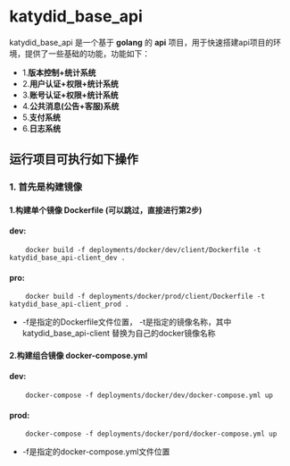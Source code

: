 # katydid_base_api

katydid_base_api 是一个基于 __golang__ 的 __api__ 项目，用于快速搭建api项目的环境，提供了一些基础的功能，功能如下：

- 1.__版本控制+统计系统__
- 2.__用户认证+权限+统计系统__
- 3.__账号认证+权限+统计系统__
- 4.__公共消息(公告+客服)系统__
- 5.__支付系统__
- 6.__日志系统__

## 运行项目可执行如下操作
### 1. 首先是构建镜像
#### 1.构建单个镜像 Dockerfile (可以跳过，直接进行第2步)
#### dev:
```shell
    docker build -f deployments/docker/dev/client/Dockerfile -t  katydid_base_api-client_dev .
```
#### pro:
```shell
    docker build -f deployments/docker/prod/client/Dockerfile -t katydid_base_api-client_prod .
```
- -f是指定的Dockerfile文件位置， -t是指定的镜像名称，其中 katydid_base_api-client 替换为自己的docker镜像名称

#### 2.构建组合镜像 docker-compose.yml
#### dev:
```shell
    docker-compose -f deployments/docker/dev/docker-compose.yml up
```
#### prod:
```shell
    docker-compose -f deployments/docker/pord/docker-compose.yml up
```
- -f是指定的docker-compose.yml文件位置

